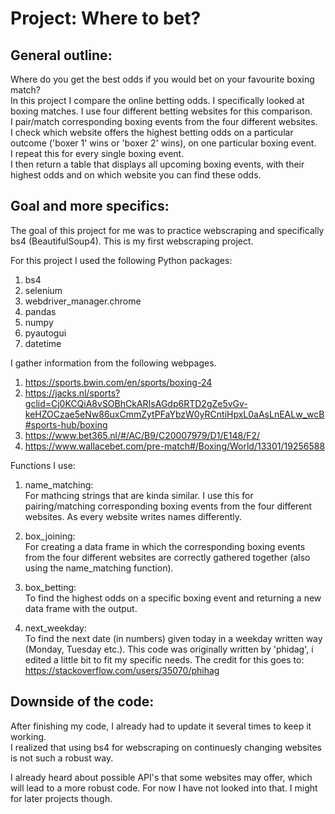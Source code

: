 # Project: Where to bet?

## General outline: 
Where do you get the best odds if you would bet on your favourite boxing match? <br>
In this project I compare the online betting odds. I specifically looked at boxing matches. I use four different betting websites for this comparison. <br>
I pair/match corresponding boxing events from the four different websites. <br>
I check which website offers the highest betting odds on a particular outcome ('boxer 1' wins or 'boxer 2' wins), on one particular boxing event. <br>
I repeat this for every single boxing event. <br>
I then return a table that displays all upcoming boxing events, with their highest odds and on which website you can find these odds. <br>

## Goal and more specifics:
The goal of this project for me was to practice webscraping and specifically bs4 (BeautifulSoup4). This is my first webscraping project. <br>

For this project I used the following Python packages:
1. bs4
2. selenium 
3. webdriver_manager.chrome 
4. pandas 
5. numpy 
6. pyautogui
7. datetime

I gather information from the following webpages.
1. https://sports.bwin.com/en/sports/boxing-24
2. https://jacks.nl/sports?gclid=Cj0KCQiA8vSOBhCkARIsAGdp6RTD2gZe5vGv-keHZOCzae5eNw86uxCmmZytPFaYbzW0yRCntiHpxL0aAsLnEALw_wcB#sports-hub/boxing
3. https://www.bet365.nl/#/AC/B9/C20007979/D1/E148/F2/
4. https://www.wallacebet.com/pre-match#/Boxing/World/13301/19256588

Functions I use: <br>
1. name_matching: <br>
For mathcing strings that are kinda similar. I use this for pairing/matching corresponding boxing events from the four different websites. As every website writes names differently.

2. box_joining: <br>
For creating a data frame in which the corresponding boxing events from the four different websites are correctly gathered together (also using the name_matching function).

3. box_betting: <br>
To find the highest odds on a specific boxing event and returning a new data frame with the output.

4. next_weekday: <br>
To find the next date (in numbers) given today in a weekday written way (Monday, Tuesday etc.). This code was originally written by 'phidag', i edited a little bit to fit my specific needs. The credit for this goes to: https://stackoverflow.com/users/35070/phihag

## Downside of the code:
After finishing my code, I already had to update it several times to keep it working. <br>
I realized that using bs4 for webscraping on continuesly changing websites is not such a robust way.<br>

I already heard about possible API's that some websites may offer, which will lead to a more robust code. For now I have not looked into that. I might for later projects though.

